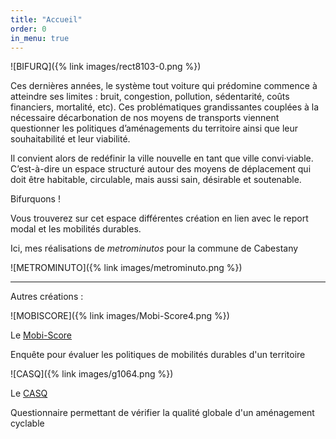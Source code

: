 ```yaml
---
title: "Accueil"
order: 0
in_menu: true
---
```

![BIFURQ]({% link images/rect8103-0.png %})

Ces dernières années, le système tout voiture qui prédomine commence à atteindre ses limites : bruit, congestion, pollution, sédentarité, coûts financiers, mortalité, etc). Ces problématiques grandissantes couplées à la nécessaire décarbonation de nos moyens de transports viennent questionner les politiques d’aménagements du territoire ainsi que leur souhaitabilité et leur viabilité.

Il convient alors de redéfinir la ville nouvelle en tant que ville convi·viable. C’est-à-dire un espace structuré autour des moyens de déplacement qui doit être habitable, circulable, mais aussi sain, désirable et soutenable.

Bifurquons !

Vous trouverez sur cet espace différentes création en lien avec le report modal et les mobilités durables.

Ici, mes réalisations de _metrominutos_ pour la commune de Cabestany

![METROMINUTO]({% link images/metrominuto.png %}) 



-----

Autres créations :

![MOBISCORE]({% link images/Mobi-Score4.png %})

Le [Mobi-Score](https://bifurquons.github.io/mobiscore/)

Enquête pour évaluer les politiques de mobilités durables d'un territoire


![CASQ]({% link images/g1064.png %})

Le [CASQ](https://bifurquons.github.io/casq/)

Questionnaire permettant de vérifier la qualité globale d'un aménagement cyclable 